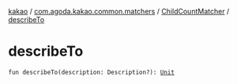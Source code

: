 [kakao](../../index.md) / [com.agoda.kakao.common.matchers](../index.md) / [ChildCountMatcher](index.md) / [describeTo](./describe-to.md)

# describeTo

`fun describeTo(description: Description?): `[`Unit`](https://kotlinlang.org/api/latest/jvm/stdlib/kotlin/-unit/index.html)